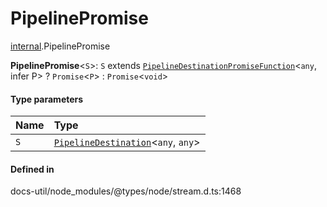 # PipelinePromise

[internal](../../modules/internal.md).PipelinePromise

 **PipelinePromise**<`S`\>: `S` extends [`PipelineDestinationPromiseFunction`](internal.PipelineDestinationPromiseFunction.md)<`any`, infer P\> ? `Promise`<`P`\> : `Promise`<`void`\>

#### Type parameters

| Name | Type |
| :------ | :------ |
| `S` | [`PipelineDestination`](internal.PipelineDestination.md)<`any`, `any`\> |

#### Defined in

docs-util/node_modules/@types/node/stream.d.ts:1468
